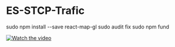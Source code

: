# ES-STCP-Trafic

sudo npm install --save react-map-gl
sudo audit fix
sudo npm fund




[![Watch the video](https://img.youtube.com/vi/SM2wZhvvs38/maxresdefault.jpg)](https://youtu.be/SM2wZhvvs38)

